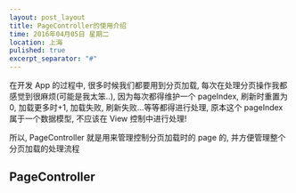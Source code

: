 ```yaml
---
layout: post_layout
title: PageController的使用介绍
time: 2016年04月05日 星期二
location: 上海
pulished: true
excerpt_separator: "#"
---
```


在开发 App 的过程中, 很多时候我们都要用到分页加载, 每次在处理分页操作我都感觉到很麻烦(可能是我太笨..),
因为每次都得维护一个 pageIndex, 刷新时重置为0, 加载更多时+1, 加载失败, 刷新失败...等等都得进行处理,
原本这个 pageIndex 属于一个数据模型, 不应该在 View 控制中进行处理!

所以, PageController 就是用来管理控制分页加载时的 page 的, 并方便管理整个分页加载的处理流程

## PageController
